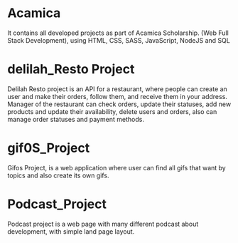 # Acamica

It contains all developed projects as part of Acamica Scholarship.
(Web Full Stack Development), using HTML, CSS, SASS, JavaScript, NodeJS and SQL


# delilah_Resto Project

Delilah Resto project is an API for a restaurant, where people can create an user and make their orders, follow them, and receive them in your address. Manager of the restaurant can check orders, update their statuses, add new products and update their availability, delete users and orders, also can manage order statuses and payment methods.

# gif0S_Project

Gifos Project, is a web application where user can find all gifs that want by topics and also create its own gifs.

# Podcast_Project

Podcast project is a web page with many different podcast about development, with simple land page layout.
